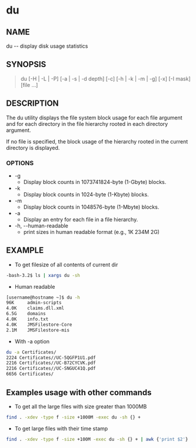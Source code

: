 # du

## NAME

du -- display disk usage statistics

## SYNOPSIS

> du [-H | -L | -P] [-a | -s | -d depth] [-c] [-h | -k | -m | -g] [-x] [-I mask] [file ...]

## DESCRIPTION

The du utility displays the file system block usage for each file argument and for each directory in the file hierarchy rooted in each directory argument.  

If no file is specified, the block usage of the hierarchy rooted in the current directory is displayed.

### OPTIONS

* -g
  * Display block counts in 1073741824-byte (1-Gbyte) blocks.
* -k
  * Display block counts in 1024-byte (1-Kbyte) blocks.
* -m
  * Display block counts in 1048576-byte (1-Mbyte) blocks.
* -a
  * Display an entry for each file in a file hierarchy.
* -h, --human-readable
  * print sizes in human readable format (e.g., 1K 234M 2G)

## EXAMPLE

* To get filesize of all contents of current dir

```bash
-bash-3.2$ ls | xargs du -sh
```

* Human readable

```bash
[username@hostname ~]$ du -h
96K     admin-scripts
4.0K    claims.dll.xml
6.5G    domains
4.0K    info.txt
4.0K    JMSFilestore-Core
2.1M    JMSFilestore-mis
```

* With -a option

```bash
du -a Certificates/
2224 Certificates//UC-5QGFP1U1.pdf
2216 Certificates//UC-B72CYCVK.pdf
2216 Certificates//UC-SNGUC41Q.pdf
6656 Certificates/
```

## Examples usage with other commands

* To get all the large files with size greater than 1000MB

```bash
find . -xdev -type f -size +1000M -exec du -sh {} + 
```

* To get large files with their time stamp

```bash
find . -xdev -type f -size +100M -exec du -sh {} + | awk {'print $2'} | xargs ls -ltrh | grep *.out 
```

